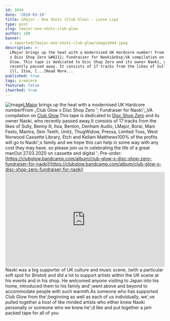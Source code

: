 ```yaml
---
id: 1044
date: '2020-03-19'
title: LMajor - One Shots (Club Glow) - Loose Lips
type: post
slug: lmajor-one-shots-club-glow
author: 100
banner:
  - imported/lmajor-one-shots-club-glow/image1044.jpeg
description: >-
  LMajor brings up the heat with a modernised UK Hardcore number! From Club Glow
  x Disc Shop Zero &#8211; Fundraiser for Naoki&nbsp;VA compilation on Club
  Glow. This tape is dedicated to Disc Shop Zero and its owner Naoki, who
  recently passed away. It consists of 17 tracks from the likes of Sully, Benny
  ill, Itoa, [...]Read More...
published: true
tags: premiere
featured: false
itworked: true
---
```

![image](../imported/lmajor-one-shots-club-glow/image1044.jpeg)[LMajor](https://www.residentadvisor.net/dj/lmajor) brings up the heat with a modernised UK Hardcore number!From _Club Glow x Disc Shop Zero '; Fundraiser for Naoki';_VA compilation on [Club Glow](https://clubglow.bandcamp.com/).This tape is dedicated to [Disc Shop Zero](http://www.discshopzero.com/) and its owner Naoki, who recently passed away.It consists of 17 tracks from the likes of Sully, Benny ill, Itoa, Benton, Denham Audio, LMajor, Borai, Mani Festo, Mantra, Skin Teeth, Unitz, ThugWidow, Pressa, Limited Toss, West Norwood Cassette Library, Etch and Kellam Matthews100% of the profits will go to Naoki';s family and we hope this can help in some way with any cost they may have. so please join us in celebrating the life of a great manOut 27.03.2020 on cassette and digital '; Pre-order: [](https://clubglow.bandcamp.com/album/club-glow-x-disc-shop-zero-fundraiser-for-naoki)[https://clubglow.bandcamp.com/album/club-glow-x-disc-shop-zero-fundraiser-for-naoki](https://clubglow.bandcamp.com/album/club-glow-x-disc-shop-zero-fundraiser-for-naoki)<iframe width='100%' height='300' scrolling='no' frameborder='no' allow='autoplay' src='https://w.soundcloud.com/player/?url=https%3A//api.soundcloud.com/tracks/779046370&color=%23ff5500&auto_play=false&hide_related=false&show_comments=true&show_user=true&show_reposts=false&show_teaser=true'></iframe>Naoki was a big supporter of UK culture and music scene, (with a particular soft spot for Bristol) and did a lot to support artists within the UK scene at his events and in his shop. He welcomed anyone visiting to Japan into his home, introduced them to his family and';went above and beyond to accommodate people with such warmth.As someone who has supported Club Glow from the';beginning as well as each of us individually, we';ve pulled together a host of like minded artists who either knew Naoki personally or someone who we knew he';d like and put together a jam packed tape for all of you